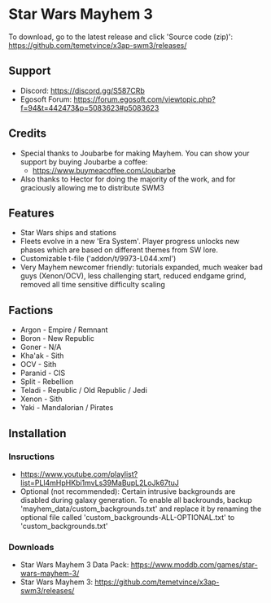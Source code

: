# Star Wars Mayhem 3
To download, go to the latest release and click 'Source code (zip)': https://github.com/temetvince/x3ap-swm3/releases/

## Support
* Discord: https://discord.gg/S587CRb
* Egosoft Forum: https://forum.egosoft.com/viewtopic.php?f=94&t=442473&p=5083623#p5083623

## Credits
* Special thanks to Joubarbe for making Mayhem. You can show your support by buying Joubarbe a coffee:
    * https://www.buymeacoffee.com/Joubarbe
* Also thanks to Hector for doing the majority of the work, and for graciously allowing me to distribute SWM3

## Features
* Star Wars ships and stations
* Fleets evolve in a new 'Era System'. Player progress unlocks new phases which are based on different themes from SW lore.
* Customizable t-file ('addon/t/9973-L044.xml')
* Very Mayhem newcomer friendly: tutorials expanded, much weaker bad guys (Xenon/OCV), less challenging start, reduced endgame grind, removed all time sensitive difficulty scaling

## Factions
* Argon - Empire / Remnant
* Boron - New Republic
* Goner - N/A
* Kha'ak - Sith
* OCV - Sith
* Paranid - CIS
* Split - Rebellion
* Teladi - Republic / Old Republic / Jedi
* Xenon - Sith
* Yaki - Mandalorian / Pirates

## Installation
### Insructions
* https://www.youtube.com/playlist?list=PLl4mHpHKbi1mvLs39MaBupL2LoJk67tuJ
* Optional (not recommended): Certain intrusive backgrounds are disabled during galaxy generation. To enable all backrounds, backup 'mayhem_data/custom_backgrounds.txt' and replace it by renaming the optional file called 'custom_backgrounds-ALL-OPTIONAL.txt' to 'custom_backgrounds.txt'
### Downloads
* Star Wars Mayhem 3 Data Pack: https://www.moddb.com/games/star-wars-mayhem-3/
* Star Wars Mayhem 3: https://github.com/temetvince/x3ap-swm3/releases/
